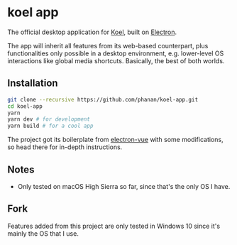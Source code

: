 koel app
==============

The official desktop application for [Koel](https://github.com/phanan/koel), built on [Electron](http://electron.atom.io/).

The app will inherit all features from its web-based counterpart, plus functionalities only possible in a desktop environment, e.g. lower-level OS interactions like global media shortcuts. Basically, the best of both worlds.

## Installation

```bash
git clone --recursive https://github.com/phanan/koel-app.git
cd koel-app
yarn
yarn dev # for development
yarn build # for a cool app
```

The project got its boilerplate from [electron-vue](https://github.com/SimulatedGREG/electron-vue) with some modifications, so head there for in-depth instructions.

## Notes

* Only tested on macOS High Sierra so far, since that's the only OS I have.

## Fork

Features added from this project are only tested in Windows 10 since it's mainly the OS that I use.
